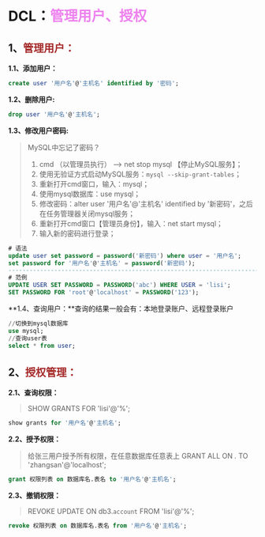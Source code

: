 # DCL：<span style="color:violet">管理用户、授权</span>

## 1、<span style="color:brown">管理用户：</span>

**1.1、添加用户：**

```sql
create user '用户名'@'主机名' identified by '密码';
```

**1.2、删除用户:**

```sql
drop user '用户名'@'主机名';
```

**1.3、修改用户密码:**

> MySQL中忘记了密码？
>
> 1. cmd （以管理员执行）  -->  net   stop   mysql  【停止MySQL服务】；
> 2. 使用无验证方式启动MySQL服务：`mysql --skip-grant-tables`；
> 3. 重新打开cmd窗口，输入：mysql；
> 4. 使用mysql数据库：use  mysql；
> 5. 修改密码：alter user '用户名'@'主机名' identified by '新密码'，之后在任务管理器关闭mysql服务；
> 6. 重新打开cmd窗口【管理员身份】，输入：net   start  mysql；
> 7. 输入新的密码进行登录；

```sql
# 语法
update user set password = password('新密码') where user = '用户名';
set password for '用户名'@'主机名' = password('新密码');
------------------------------------------------------------------------------------------------------------
# 范例
UPDATE USER SET PASSWORD = PASSWORD('abc') WHERE USER = 'lisi';
SET PASSWORD FOR 'root'@'localhost' = PASSWORD('123'); 
```

**1.4、查询用户：**查询的结果一般会有：本地登录账户、远程登录账户

```sql
//切换到mysql数据库
use mysql;
//查询user表
select * from user;
```



## 2、<span style="color:brown">授权管理：</span>

**2.1、查询权限：**

> SHOW GRANTS FOR 'lisi'@'%';

```sql
show grants for '用户名'@'主机名';
```

**2.2、授予权限：**

> 给张三用户授予所有权限，在任意数据库任意表上
> GRANT ALL ON *.* TO 'zhangsan'@'localhost';

```sql
grant 权限列表 on 数据库名.表名 to '用户名'@'主机名';
```

**2.3、撤销权限：**

> REVOKE UPDATE ON db3.`account` FROM 'lisi'@'%';

```sql
revoke 权限列表 on 数据库名.表名 from '用户名'@'主机名';
```
